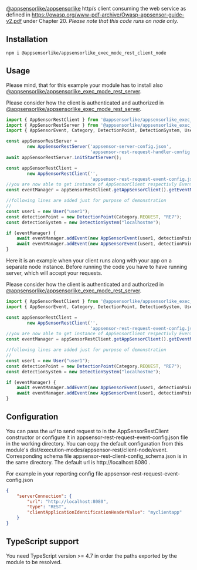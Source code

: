 [@appsensorlike/appsensorlike](https://www.npmjs.com/package/@appsensorlike/appsensorlike)  http/s client consuming the web service as defined in https://owasp.org/www-pdf-archive/Owasp-appsensor-guide-v2.pdf under Chapter 20. 
*Please note that this code runs on node only.*


Installation
 ---
 `````
 npm i @appsensorlike/appsensorlike_exec_mode_rest_client_node
 `````


Usage
---
Please mind, that for this example your module has to install also [@appsensorlike/appsensorlike_exec_mode_rest_server](https://www.npmjs.com/package/@appsensorlike/appsensorlike_exec_mode_rest_server).

Please consider how the client is authenticated and authorized in [@appsensorlike/appsensorlike_exec_mode_rest_server](https://www.npmjs.com/package/@appsensorlike/appsensorlike_exec_mode_rest_server).
`````javascript
import { AppSensorRestClient } from '@appsensorlike/appsensorlike_exec_mode_rest_client_node';
import { AppSensorRestServer } from '@appsensorlike/appsensorlike_exec_mode_rest_server';
import { AppSensorEvent, Category, DetectionPoint, DetectionSystem, User } from "@appsensorlike/appsensorlike/core/core.js";

const appSensorRestServer = 
        new AppSensorRestServer('appsensor-server-config.json',
                                'appsensor-rest-request-handler-config.json');
await appSensorRestServer.initStartServer();

const appSensorRestClient = 
        new AppSensorRestClient('',
                                'appsensor-rest-request-event-config.json');
//you are now able to get instance of AppSensorClient respectivly EventManager and to send events to the server
const eventManager = appSensorRestClient.getAppSensorClient().getEventManager();

//following lines are added just for purpose of demonstration
//
const user1 = new User("user1");
const detectionPoint = new DetectionPoint(Category.REQUEST, "RE7");
const detectionSystem = new DetectionSystem("localhostme");

if (eventManager) {
    await eventManager.addEvent(new AppSensorEvent(user1, detectionPoint, detectionSystem)); 
    await eventManager.addEvent(new AppSensorEvent(user1, detectionPoint, detectionSystem)); //new instance every time to set timestamp
}
`````

Here it is an example when your client runs along with your app on a separate node instance.
Before running the code you have to have running server, which will accept your requests.

Please consider how the client is authenticated and authorized in [@appsensorlike/appsensorlike_exec_mode_rest_server](https://www.npmjs.com/package/@appsensorlike/appsensorlike_exec_mode_rest_server).
`````javascript
import { AppSensorRestClient } from '@appsensorlike/appsensorlike_exec_mode_rest_client_node';
import { AppSensorEvent, Category, DetectionPoint, DetectionSystem, User } from "@appsensorlike/appsensorlike/core/core.js";

const appSensorRestClient = 
        new AppSensorRestClient('',
                                'appsensor-rest-request-event-config.json');
//you are now able to get instance of AppSensorClient respectivly EventManager and to send events to the server
const eventManager = appSensorRestClient.getAppSensorClient().getEventManager();

//following lines are added just for purpose of demonstration
//
const user1 = new User("user1");
const detectionPoint = new DetectionPoint(Category.REQUEST, "RE7");
const detectionSystem = new DetectionSystem("localhostme");

if (eventManager) {
    await eventManager.addEvent(new AppSensorEvent(user1, detectionPoint, detectionSystem)); 
    await eventManager.addEvent(new AppSensorEvent(user1, detectionPoint, detectionSystem)); //new instance every time to set timestamp
}
`````

Configuration
---
You can pass the *url* to send request to in the AppSensorRestClient constructor or configure it in appsensor-rest-request-event-config.json file in the working directory. You can copy the default configuration from this module's dist/execution-modes/appsensor-rest/client-node/event. Corresponding schema file appsensor-rest-client-config_schema.json is in the same directory.
The default url is http://localhost:8080 .

For example in your reporting config file appsensor-rest-request-event-config.json
`````json
{
    "serverConnection": {
        "url": "http://localhost:8080",
        "type": "REST",
        "clientApplicationIdentificationHeaderValue": "myclientapp"
    }
}
`````

TypeScript support
---
You need TypeScript version >= 4.7 in order the paths exported by the module to be resolved.